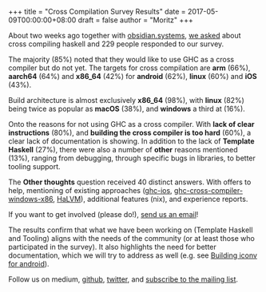 +++
title = "Cross Compilation Survey Results"
date = 2017-05-09T00:00:00+08:00
draft = false
author = "Moritz"
+++

About two weeks ago together with
[obsidian.systems](https://obsidian.systems),
[we
asked](http://um.com/@zw3rk/hello-world-a-cross-compilation-survey-890cb95029d7) about cross compiling haskell and 229 people responded to our
survey.

The majority (85%) noted that they would like to use GHC as a cross
compiler but do not yet. The targets for cross compilation are **arm**
(66%), **aarch64** (64%) and **x86\_64** (42%) for **android** (62%), **linux**
(60%) and **iOS** (43%).

Build architecture is almost exclusively **x86\_64** (98%), with **linux**
(82%) being twice as popular as **macOS** (38%), and **windows** a third at
(16%).

Onto the reasons for not using GHC as a cross compiler. With **lack of
clear instructions** (80%), and **building the cross compiler is too hard**
(60%), a clear lack of documentation is showing. In addition to the lack
of **Template Haskell** (27%), there were also a number of **other** reasons
mentioned (13%), ranging from debugging, through specific bugs in
libraries, to better tooling support.

The **Other thoughts** question received 40 distinct answers. With offers
to help, mentioning of existing approaches
([ghc-ios](https://github.com/ghc-ios),
[ghc-cross-compiler-windows-x86](https://github.com/albertov/ghc-cross-compiler-windows-x86),
[HaLVM](https://github.com/GaloisInc/HaLVM)), additional features
(nix), and experience reports.

If you want to get involved (please do!), [send
us an email](mailto:hello@zw3rk.com)!

The results confirm that what we have been working on (Template Haskell
and Tooling) aligns with the needs of the community (or at least those
who participated in the survey). It also highlights the need for better
documentation, which we will try to address as well (e.g. see
[Building
iconv for android](https://medium.com/@zw3rk/building-iconv-for-android-e3581a52668f)).

Follow us on medium, [github](https://github.com/zw3rk),
[twitter](http://twitter.com/zw3rktech), and
[subscribe to the mailing list](http://eepurl.com/cGh3Mb).